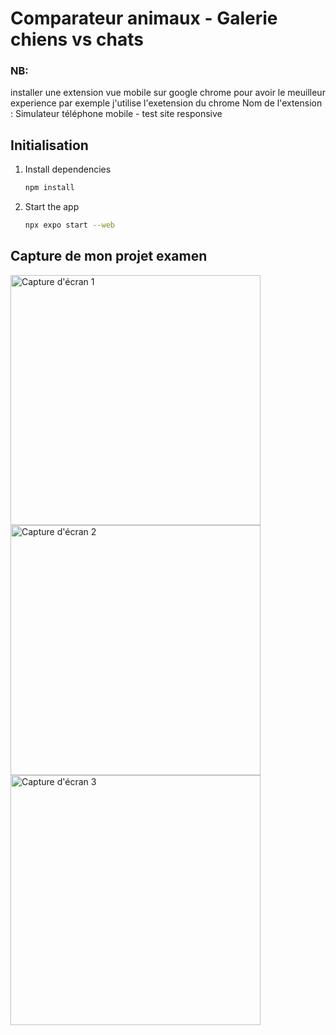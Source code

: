 # Comparateur animaux - Galerie chiens vs chats

### NB:
installer une extension vue mobile sur google chrome pour avoir le meuilleur experience 
par exemple j'utilise l'exetension du chrome
Nom de l'extension : Simulateur téléphone mobile - test site responsive

## Initialisation

1. Install dependencies

   ```bash
   npm install
   ```

2. Start the app

   ```bash
   npx expo start --web

## Capture de mon projet examen

<img src="./capture/capture1ex.jpg" alt="Capture d'écran 1" width="400"/>
<img src="./capture/capture2ex.jpg" alt="Capture d'écran 2" width="400"/>
<img src="./capture/capture3ex.jpg" alt="Capture d'écran 3" width="400"/>
